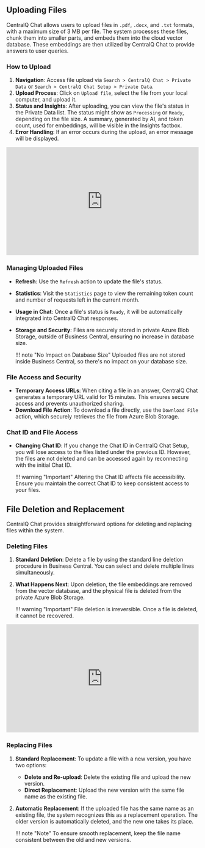 ## Uploading Files

CentralQ Chat allows users to upload files in `.pdf`, `.docx`, and `.txt` formats, with a maximum size of 3 MB per file. The system processes these files, chunk them into smaller parts, and embeds them into the cloud vector database. These embeddings are then utilized by CentralQ Chat to provide answers to user queries.

### How to Upload

1. **Navigation**: Access file upload via `Search > CentralQ Chat > Private Data` or `Search > CentralQ Chat Setup > Private Data`.
2. **Upload Process**: Click on `Upload file`, select the file from your local computer, and upload it.
3. **Status and Insights**: After uploading, you can view the file's status in the Private Data list. The status might show as `Processing` or `Ready`, depending on the file size. A summary, generated by AI, and token count, used for embeddings, will be visible in the Insights factbox.
4. **Error Handling**: If an error occurs during the upload, an error message will be displayed.

<div style="padding:56.19% 0 0 0;position:relative;"><iframe src="https://player.vimeo.com/video/904010892?h=b20fdbed42&amp;badge=0&amp;autopause=0&amp;player_id=0&amp;app_id=58479" frameborder="0" allow="autoplay; fullscreen; picture-in-picture" style="position:absolute;top:0;left:0;width:100%;height:100%;" title="CentralQ Chat - Private data - Upload file"></iframe></div><script src="https://player.vimeo.com/api/player.js"></script>

### Managing Uploaded Files

- **Refresh**: Use the `Refresh` action to update the file's status.
- **Statistics**: Visit the `Statistics` page to view the remaining token count and number of requests left in the current month.
- **Usage in Chat**: Once a file's status is `Ready`, it will be automatically integrated into CentralQ Chat responses.
- **Storage and Security**: Files are securely stored in private Azure Blob Storage, outside of Business Central, ensuring no increase in database size. 

    !!! note "No Impact on Database Size"
        Uploaded files are not stored inside Business Central, so there's no impact on your database size.

### File Access and Security

- **Temporary Access URLs**: When citing a file in an answer, CentralQ Chat generates a temporary URL valid for 15 minutes. This ensures secure access and prevents unauthorized sharing.
- **Download File Action**: To download a file directly, use the `Download File` action, which securely retrieves the file from Azure Blob Storage.

### Chat ID and File Access

- **Changing Chat ID**: If you change the Chat ID in CentralQ Chat Setup, you will lose access to the files listed under the previous ID. However, the files are not deleted and can be accessed again by reconnecting with the initial Chat ID.

    !!! warning "Important"
        Altering the Chat ID affects file accessibility. Ensure you maintain the correct Chat ID to keep consistent access to your files.

## File Deletion and Replacement

CentralQ Chat provides straightforward options for deleting and replacing files within the system.

### Deleting Files

1. **Standard Deletion**: Delete a file by using the standard line deletion procedure in Business Central. You can select and delete multiple lines simultaneously.

2. **What Happens Next**: Upon deletion, the file embeddings are removed from the vector database, and the physical file is deleted from the private Azure Blob Storage.

    !!! warning "Important"
        File deletion is irreversible. Once a file is deleted, it cannot be recovered.


<div style="padding:56.19% 0 0 0;position:relative;"><iframe src="https://player.vimeo.com/video/904024386?h=3cc08dd80c&amp;badge=0&amp;autopause=0&amp;player_id=0&amp;app_id=58479" frameborder="0" allow="autoplay; fullscreen; picture-in-picture" style="position:absolute;top:0;left:0;width:100%;height:100%;" title="CentralQ Chat - Private Data - Delete file"></iframe></div><script src="https://player.vimeo.com/api/player.js"></script>

### Replacing Files

1. **Standard Replacement**: To update a file with a new version, you have two options:
    - **Delete and Re-upload**: Delete the existing file and upload the new version.
    - **Direct Replacement**: Upload the new version with the same file name as the existing file.

2. **Automatic Replacement**: If the uploaded file has the same name as an existing file, the system recognizes this as a replacement operation. The older version is automatically deleted, and the new one takes its place.

    !!! note "Note"
        To ensure smooth replacement, keep the file name consistent between the old and new versions.
